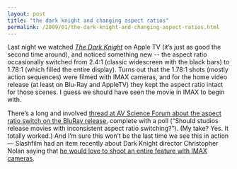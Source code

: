 ```yaml
---
layout: post
title: "the dark knight and changing aspect ratios"
permalink: /2009/01/the-dark-knight-and-changing-aspect-ratios.html
---
```


Last night we watched _[The Dark Knight](http://www.imdb.com/title/tt0468569/)_ on Apple TV (it’s just as good the second time around), and noticed something new -- the aspect ratio occasionally switched from 2.4:1 (classic widescreen with the black bars) to 1.78:1 (which filled the entire display). Turns out that the 1.78:1 shots (mostly action sequences) were filmed with IMAX cameras, and for the home video release (at least on Blu-Ray and AppleTV) they kept the aspect ratio intact for those scenes. I guess we should have seen the movie in IMAX to begin with.

There’s a long and involved [thread at AV Science Forum about the aspect ratio switch on the BluRay release](http://www.avsforum.com/avs-vb/showthread.php?t=1095138), complete with a poll (“Should studios release movies with inconsistent aspect ratio switching?”). (My take? Yes. It totally worked.) And I’m sure this won’t be the last time we see this in action — Slashfilm had an item recently about Dark Knight director Christopher Nolan saying that [he would love to shoot an entire feature with IMAX cameras](http://www.slashfilm.com/2008/12/07/christopher-nolan-wants-to-go-full-imax-outlining-dark-knight-sequel/).